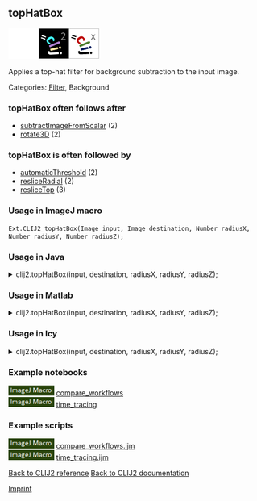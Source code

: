 ## topHatBox
<img src="images/mini_empty_logo.png"/><img src="images/mini_clij2_logo.png"/><img src="images/mini_clijx_logo.png"/>

Applies a top-hat filter for background subtraction to the input image.

Categories: [Filter](https://clij.github.io/clij2-docs/reference__filter), Background

### topHatBox often follows after
* <a href="reference_subtractImageFromScalar">subtractImageFromScalar</a> (2)
* <a href="reference_rotate3D">rotate3D</a> (2)


### topHatBox is often followed by
* <a href="reference_automaticThreshold">automaticThreshold</a> (2)
* <a href="reference_resliceRadial">resliceRadial</a> (2)
* <a href="reference_resliceTop">resliceTop</a> (3)


### Usage in ImageJ macro
```
Ext.CLIJ2_topHatBox(Image input, Image destination, Number radiusX, Number radiusY, Number radiusZ);
```




### Usage in Java


<details>

<summary>
clij2.topHatBox(input, destination, radiusX, radiusY, radiusZ);
</summary>
<pre class="highlight">// init CLIJ and GPU
import net.haesleinhuepf.clij2.CLIJ2;
import net.haesleinhuepf.clij.clearcl.ClearCLBuffer;
CLIJ2 clij2 = CLIJ2.getInstance();

// get input parameters
ClearCLBuffer input = clij2.push(inputImagePlus);
destination = clij2.create(input);
int radiusX = 10;
int radiusY = 20;
int radiusZ = 30;
</pre>

<pre class="highlight">
// Execute operation on GPU
clij2.topHatBox(input, destination, radiusX, radiusY, radiusZ);
</pre>

<pre class="highlight">
//show result
destinationImagePlus = clij2.pull(destination);
destinationImagePlus.show();

// cleanup memory on GPU
clij2.release(input);
clij2.release(destination);
</pre>

</details>





### Usage in Matlab


<details>

<summary>
clij2.topHatBox(input, destination, radiusX, radiusY, radiusZ);
</summary>
<pre class="highlight">% init CLIJ and GPU
clij2 = init_clatlab();

% get input parameters
input = clij2.pushMat(input_matrix);
destination = clij2.create(input);
radiusX = 10;
radiusY = 20;
radiusZ = 30;
</pre>

<pre class="highlight">
% Execute operation on GPU
clij2.topHatBox(input, destination, radiusX, radiusY, radiusZ);
</pre>

<pre class="highlight">
% show result
destination = clij2.pullMat(destination)

% cleanup memory on GPU
clij2.release(input);
clij2.release(destination);
</pre>

</details>





### Usage in Icy


<details>

<summary>
clij2.topHatBox(input, destination, radiusX, radiusY, radiusZ);
</summary>
<pre class="highlight">// init CLIJ and GPU
importClass(net.haesleinhuepf.clicy.CLICY);
importClass(Packages.icy.main.Icy);

clij2 = CLICY.getInstance();

// get input parameters
input_sequence = getSequence();
input = clij2.pushSequence(input_sequence);
destination = clij2.create(input);
radiusX = 10;
radiusY = 20;
radiusZ = 30;
</pre>

<pre class="highlight">
// Execute operation on GPU
clij2.topHatBox(input, destination, radiusX, radiusY, radiusZ);
</pre>

<pre class="highlight">
// show result
destination_sequence = clij2.pullSequence(destination)
Icy.addSequence(destination_sequence);
// cleanup memory on GPU
clij2.release(input);
clij2.release(destination);
</pre>

</details>





### Example notebooks
<a href="https://clij.github.io/clij2-docs/md/compare_workflows"><img src="images/language_macro.png" height="20"/></a> [compare_workflows](https://clij.github.io/clij2-docs/md/compare_workflows)  
<a href="https://clij.github.io/clij2-docs/md/time_tracing"><img src="images/language_macro.png" height="20"/></a> [time_tracing](https://clij.github.io/clij2-docs/md/time_tracing)  




### Example scripts
<a href="https://github.com/clij/clij2-docs/blob/master/src/main/macro/compare_workflows.ijm"><img src="images/language_macro.png" height="20"/></a> [compare_workflows.ijm](https://github.com/clij/clij2-docs/blob/master/src/main/macro/compare_workflows.ijm)  
<a href="https://github.com/clij/clij2-docs/blob/master/src/main/macro/time_tracing.ijm"><img src="images/language_macro.png" height="20"/></a> [time_tracing.ijm](https://github.com/clij/clij2-docs/blob/master/src/main/macro/time_tracing.ijm)  


[Back to CLIJ2 reference](https://clij.github.io/clij2-docs/reference)
[Back to CLIJ2 documentation](https://clij.github.io/clij2-docs)

[Imprint](https://clij.github.io/imprint)
